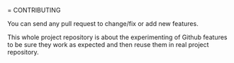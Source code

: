= CONTRIBUTING

You can send any pull request to change/fix or add new features.

This whole project repository is about the experimenting of Github features to be sure
they work as expected and then reuse them in real project repository.
